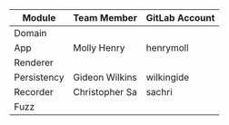 | Module      | Team Member    | GitLab Account |
|-------------|----------------|----------------|
| Domain      |                |                |
| App         | Molly Henry    | henrymoll      |
| Renderer    |                |                |
| Persistency | Gideon Wilkins | wilkingide     |
| Recorder    | Christopher Sa | sachri         |
| Fuzz        |                |                |

